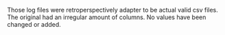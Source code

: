 Those log files were retroperspectively adapter to be actual valid csv files. The original had an irregular amount of columns. No values have been changed or added.
